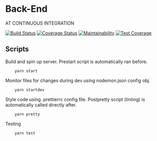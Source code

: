 # Back-End

AT CONTINUOUS INTEGRATION

[![Build Status](https://travis-ci.com/hafey1/nodeBackEnd.svg?branch=main)](https://travis-ci.com/hafey1/nodeBackEnd)
[![Coverage Status](https://coveralls.io/repos/github/hafey1/nodeBackEnd/badge.svg?branch=main)](https://coveralls.io/github/hafey1/nodeBackEnd?branch=main)
[![Maintainability](https://api.codeclimate.com/v1/badges/64b2ba3ff1fc556b083b/maintainability)](https://codeclimate.com/github/hafey1/nodeBackEnd/maintainability)
[![Test Coverage](https://api.codeclimate.com/v1/badges/64b2ba3ff1fc556b083b/test_coverage)](https://codeclimate.com/github/hafey1/nodeBackEnd/test_coverage)

## Scripts
Build and spin up server. Prestart script is automatically ran before.
```
    yarn start
```
Monitor files for changes during dev using nodemon.json config obj.
```
    yarn startdev
```
Style code using .prettierrc config file. Postpretty script (linting) is automatically called directly after.
```
    yarn pretty 
```
Testing
```
    yarn test
```